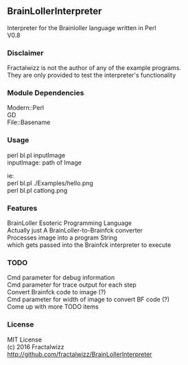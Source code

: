 ## BrainLollerInterpreter
Interpreter for the Brainloller language written in Perl<br>
V0.8

### Disclaimer
Fractalwizz is not the author of any of the example programs.<br>
They are only provided to test the interpreter's functionality

### Module Dependencies
Modern::Perl<br>
GD<br>
File::Basename

### Usage
perl bl.pl inputImage<br>
  inputImage: path of Image
  
ie:<br>
perl bl.pl ./Examples/hello.png<br>
perl bl.pl catlong.png

### Features
BrainLoller Esoteric Programming Language<br>
Actually just A BrainLoller-to-Brainfck converter<br>
Processes image into a program String<br>
which gets passed into the Brainfck interpreter to execute

### TODO
Cmd parameter for debug information<br>
Cmd parameter for trace output for each step<br>
Convert Brainfck code to image (?)<br>
Cmd parameter for width of image to convert BF code (?)<br>
Come up with more TODO items

### License
MIT License<br>
(c) 2016 Fractalwizz<br>
http://github.com/fractalwizz/BrainLollerInterpreter